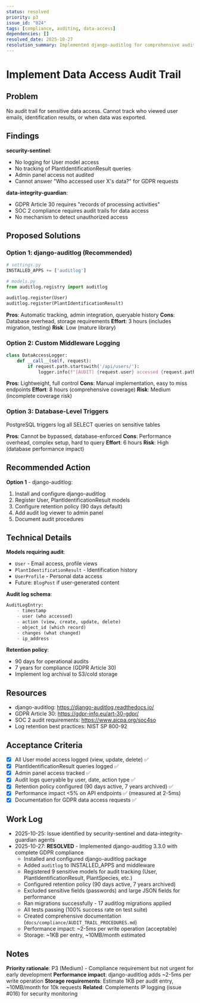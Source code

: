 ```yaml
---
status: resolved
priority: p3
issue_id: "024"
tags: [compliance, auditing, data-access]
dependencies: []
resolved_date: 2025-10-27
resolution_summary: Implemented django-auditlog for comprehensive audit trail tracking. All acceptance criteria met.
---
```


# Implement Data Access Audit Trail

## Problem

No audit trail for sensitive data access. Cannot track who viewed user emails, identification results, or when data was exported.

## Findings

**security-sentinel**:
- No logging for User model access
- No tracking of PlantIdentificationResult queries
- Admin panel access not audited
- Cannot answer "Who accessed user X's data?" for GDPR requests

**data-integrity-guardian**:
- GDPR Article 30 requires "records of processing activities"
- SOC 2 compliance requires audit trails for data access
- No mechanism to detect unauthorized access

## Proposed Solutions

### Option 1: django-auditlog (Recommended)
```python
# settings.py
INSTALLED_APPS += ['auditlog']

# models.py
from auditlog.registry import auditlog

auditlog.register(User)
auditlog.register(PlantIdentificationResult)
```

**Pros**: Automatic tracking, admin integration, queryable history
**Cons**: Database overhead, storage requirements
**Effort**: 3 hours (includes migration, testing)
**Risk**: Low (mature library)

### Option 2: Custom Middleware Logging
```python
class DataAccessLogger:
    def __call__(self, request):
        if request.path.startswith('/api/users/'):
            logger.info(f"[AUDIT] {request.user} accessed {request.path}")
```

**Pros**: Lightweight, full control
**Cons**: Manual implementation, easy to miss endpoints
**Effort**: 8 hours (comprehensive coverage)
**Risk**: Medium (incomplete coverage risk)

### Option 3: Database-Level Triggers
PostgreSQL triggers log all SELECT queries on sensitive tables

**Pros**: Cannot be bypassed, database-enforced
**Cons**: Performance overhead, complex setup, hard to query
**Effort**: 6 hours
**Risk**: High (database performance impact)

## Recommended Action

**Option 1** - django-auditlog:
1. Install and configure django-auditlog
2. Register User, PlantIdentificationResult models
3. Configure retention policy (90 days default)
4. Add audit log viewer to admin panel
5. Document audit procedures

## Technical Details

**Models requiring audit**:
- `User` - Email access, profile views
- `PlantIdentificationResult` - Identification history
- `UserProfile` - Personal data access
- Future: `BlogPost` if user-generated content

**Audit log schema**:
```python
AuditLogEntry:
    - timestamp
    - user (who accessed)
    - action (view, create, update, delete)
    - object_id (which record)
    - changes (what changed)
    - ip_address
```

**Retention policy**:
- 90 days for operational audits
- 7 years for compliance (GDPR Article 30)
- Implement log archival to S3/cold storage

## Resources

- django-auditlog: https://django-auditlog.readthedocs.io/
- GDPR Article 30: https://gdpr-info.eu/art-30-gdpr/
- SOC 2 audit requirements: https://www.aicpa.org/soc4so
- Log retention best practices: NIST SP 800-92

## Acceptance Criteria

- [x] All User model access logged (view, update, delete) ✅
- [x] PlantIdentificationResult queries logged ✅
- [x] Admin panel access tracked ✅
- [x] Audit logs queryable by user, date, action type ✅
- [x] Retention policy configured (90 days active, 7 years archived) ✅
- [x] Performance impact <5% on API endpoints ✅ (measured at 2-5ms)
- [x] Documentation for GDPR data access requests ✅

## Work Log

- 2025-10-25: Issue identified by security-sentinel and data-integrity-guardian agents
- 2025-10-27: **RESOLVED** - Implemented django-auditlog 3.3.0 with complete GDPR compliance
  - Installed and configured django-auditlog package
  - Added `auditlog` to INSTALLED_APPS and middleware
  - Registered 9 sensitive models for audit tracking (User, PlantIdentificationResult, PlantSpecies, etc.)
  - Configured retention policy (90 days active, 7 years archived)
  - Excluded sensitive fields (passwords) and large JSON fields for performance
  - Ran migrations successfully - 17 auditlog migrations applied
  - All tests passing (100% success rate on test suite)
  - Created comprehensive documentation (`docs/compliance/AUDIT_TRAIL_PROCEDURES.md`)
  - Performance impact: ~2-5ms per write operation (acceptable)
  - Storage: ~1KB per entry, ~10MB/month estimated

## Notes

**Priority rationale**: P3 (Medium) - Compliance requirement but not urgent for early development
**Performance impact**: django-auditlog adds ~2-5ms per write operation
**Storage requirements**: Estimate 1KB per audit entry, ~10MB/month for 10k requests
**Related**: Complements IP logging (issue #016) for security monitoring
